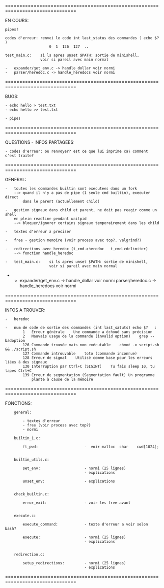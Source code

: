 
===============================================================================

EN COURS:


	pipes!

	codes d'erreur:	renvoi le code int last_status des commandes ( echo $? )
						0  1  126  127  ..

	test_main.c:	si ls apres unset $PATH: sortie de minishell,
					voir si pareil avec main normal

	-	expander/get_env.c -> handle_dollar voir normi
	-	parser/heredoc.c -> handle_heredocs voir normi

===============================================================================

BUGS:

	- echo hello > test.txt
	- echo hello >> test.txt

	- pipes


===============================================================================

QUESTIONS - INFOS PARTAGEES:

	- codes d'erreur: ou renvoyer? est ce que lui imprime ca? comment c'est traite?

===============================================================================

GENERAL:

	-	toutes les commandes builtin sont executees dans un fork
		--> quand il n'y a pas de pipe (1 seule cmd builtin), executer direct
			dans le parent (actuellement child)

	-	gestion signaux dans child et parent, ne doit pas reagir comme un shell
		en plein readline pendant waitpid
		--> bloquer/ignorer certains signaux temporairement dans les child
	
	-	textes d'erreur a preciser

	-	free - gestion memoire (voir process avec top?, valgrind?)

	-	redirections avec heredoc (t_cmd->heredoc   t_cmd->delimiter)
		--> fonction handle_heredoc

	-	test_main.c:	si ls apres unset $PATH: sortie de minishell,
						voir si pareil avec main normal

-	-	expander/get_env.c -> handle_dollar voir normi
		parser/heredoc.c -> handle_heredocs voir normi

===============================================================================

INFOS A TROUVER:

	-	heredoc

	- 	num de code de sortie des commandes (int last_satuts) echo $?	:
			1	Erreur générale    Une commande a échoué sans précision
			2	Mauvais usage de la commande (invalid option)    grep --badoption
			126 Commande trouvée mais non exécutable    chmod -x script.sh && ./script.sh
			127 Commande introuvable    toto (commande inconnue)
			128 Erreur de signal    Utilisé comme base pour les erreurs liées à des signaux
			130 Interruption par Ctrl+C (SIGINT)    Tu fais sleep 10, tu tapes Ctrl+C
			139	Erreur de segmentation (Segmentation fault) Un programme
				plante à cause de la mémoire

===============================================================================

FONCTIONS:

		general:

			- textes d'erreur
			- free (voir process avec top?)
			- normi

		builtin_1.c:

			ft_pwd:						-  voir malloc 	char	cwd[1024];


		builtin_utils.c:

			set_env:					- normi (25 lignes)
										- explications

			unset_env:					- explications


		check_builtin.c:

			error_exit:					- voir les free avant


		execute.c:

			execute_command:			- texte d'erreur a voir selon bash?

			execute:					- normi (25 lignes)
										- explications


		redirection.c:

			setup_redirections:			- normi (25 lignes)
										- explications


===============================================================================